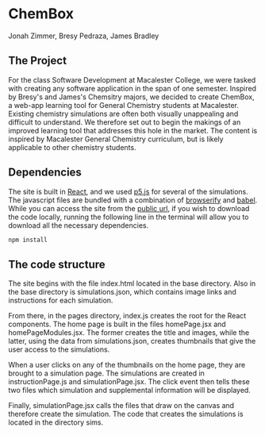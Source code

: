 # ChemBox
Jonah Zimmer, Bresy Pedraza, James Bradley

## The Project
For the class Software Development at Macalester College, we were tasked with creating any software application in the span of one semester. Inspired by Bresy's and James's Chemsitry majors, we decided to create ChemBox, a web-app learning tool for General Chemistry students at Macalester. Existing chemistry simulations are often both visually unappealing and difficult to understand. We therefore set out to begin the makings of an improved learning tool that addresses this hole in the market. The content is inspired by Macalester General Chemistry curriculum, but is likely applicable to other chemistry students. 

## Dependencies
The site is built in [React](https://react.dev/), and we used [p5.js](https://p5js.org/) for several of the simulations. The javascript files are bundled with a combination of [browserify](https://browserify.org/) and [babel](https://babeljs.io/). While you can access the site from the [public url](http://jzim4.github.io/jbj), if you wish to download the code locally, running the following line in the terminal will allow you to download all the necessary dependencies.
```bash
npm install
```

## The code structure
The site begins with the file index.html located in the base directory. Also in the base directory is simulations.json, which contains image links and instructions for each simulation. 

From there, in the pages directory, index.js creates the root for the React components. The home page is built in the files homePage.jsx and homePageModules.jsx. The former creates the title and images, while the latter, using the data from simulations.json, creates thumbnails that give the user access to the simulations. 

When a user clicks on any of the thumbnails on the home page, they are brought to a simulation page. The simulations are created in instructionPage.js and simulationPage.jsx. The click event then tells these two files which simulation and supplemental information will be displayed.

Finally, simulationPage.jsx calls the files that draw on the canvas and therefore create the simulation. The code that creates the simulations is located in the directory sims.